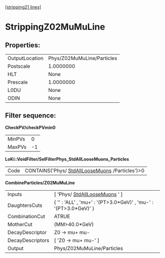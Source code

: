 [[stripping21 lines]](./stripping21-index)

# StrippingZ02MuMuLine

## Properties:

|                |                            |
|----------------|----------------------------|
| OutputLocation | Phys/Z02MuMuLine/Particles |
| Postscale      | 1.0000000                  |
| HLT            | None                       |
| Prescale       | 1.0000000                  |
| L0DU           | None                       |
| ODIN           | None                       |

## Filter sequence:

**CheckPV/checkPVmin0**

|        |     |
|--------|-----|
| MinPVs | 0   |
| MaxPVs | -1  |

**LoKi::VoidFilter/SelFilterPhys_StdAllLooseMuons_Particles**

|      |                                                                                    |
|------|------------------------------------------------------------------------------------|
| Code | CONTAINS('Phys/ [StdAllLooseMuons](./stripping21-stdallloosemuons) /Particles')\>0 |

**CombineParticles/Z02MuMuLine**

|                  |                                                                      |
|------------------|----------------------------------------------------------------------|
| Inputs           | [ 'Phys/ [StdAllLooseMuons](./stripping21-stdallloosemuons) ' ]    |
| DaughtersCuts    | { '' : 'ALL' , 'mu+' : '(PT\>3.0\*GeV)' , 'mu-' : '(PT\>3.0\*GeV)' } |
| CombinationCut   | ATRUE                                                                |
| MotherCut        | (MM\>40.0\*GeV)                                                      |
| DecayDescriptor  | Z0 -\> mu+ mu-                                                       |
| DecayDescriptors | [ 'Z0 -\> mu+ mu-' ]                                               |
| Output           | Phys/Z02MuMuLine/Particles                                           |
